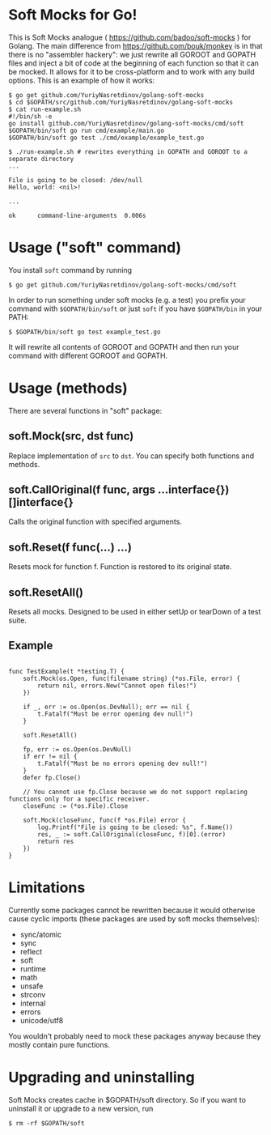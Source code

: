 # Soft Mocks for Go!

This is Soft Mocks analogue ( https://github.com/badoo/soft-mocks ) for Golang. The main difference from https://github.com/bouk/monkey is in that there is no "assembler hackery": we just rewrite all GOROOT and GOPATH files and inject a bit of code at the beginning of each function so that it can be mocked. It allows for it to be cross-platform and to work with any build options. This is an example of how it works:

```
$ go get github.com/YuriyNasretdinov/golang-soft-mocks
$ cd $GOPATH/src/github.com/YuriyNasretdinov/golang-soft-mocks
$ cat run-example.sh
#!/bin/sh -e
go install github.com/YuriyNasretdinov/golang-soft-mocks/cmd/soft
$GOPATH/bin/soft go run cmd/example/main.go
$GOPATH/bin/soft go test ./cmd/example/example_test.go

$ ./run-example.sh # rewrites everything in GOPATH and GOROOT to a separate directory
...

File is going to be closed: /dev/null
Hello, world: <nil>!

...

ok  	command-line-arguments	0.006s
```

# Usage ("soft" command)
You install `soft` command by running

```
$ go get github.com/YuriyNasretdinov/golang-soft-mocks/cmd/soft
```

In order to run something under soft mocks (e.g. a test) you prefix your command with `$GOPATH/bin/soft` or just `soft` if you have `$GOPATH/bin` in your PATH:

```
$ $GOPATH/bin/soft go test example_test.go
```

It will rewrite all contents of GOROOT and GOPATH and then run your command with different GOROOT and GOPATH.

# Usage (methods)

There are several functions in "soft" package:

## soft.Mock(src, dst func)
Replace implementation of `src` to `dst`. You can specify both functions and methods.

## soft.CallOriginal(f func, args ...interface{}) []interface{}
Calls the original function with specified arguments.

## soft.Reset(f func(...) ...)
Resets mock for function f. Function is restored to its original state.

## soft.ResetAll()
Resets all mocks. Designed to be used in either setUp or tearDown of a test suite.

## Example

```

func TestExample(t *testing.T) {
	soft.Mock(os.Open, func(filename string) (*os.File, error) {
		return nil, errors.New("Cannot open files!")
	})

	if _, err := os.Open(os.DevNull); err == nil {
		t.Fatalf("Must be error opening dev null!")
	}

	soft.ResetAll()

	fp, err := os.Open(os.DevNull)
	if err != nil {
		t.Fatalf("Must be no errors opening dev null!")
	}
	defer fp.Close()

	// You cannot use fp.Close because we do not support replacing functions only for a specific receiver.
	closeFunc := (*os.File).Close

	soft.Mock(closeFunc, func(f *os.File) error {
		log.Printf("File is going to be closed: %s", f.Name())
		res, _ := soft.CallOriginal(closeFunc, f)[0].(error)
		return res
	})
}
```

# Limitations
Currently some packages cannot be rewritten because it would otherwise cause cyclic imports (these packages are used by soft mocks themselves):

 * sync/atomic
 * sync
 * reflect
 * soft
 * runtime
 * math
 * unsafe
 * strconv
 * internal
 * errors
 * unicode/utf8

You wouldn't probably need to mock these packages anyway because they mostly contain pure functions.

# Upgrading and uninstalling
Soft Mocks creates cache in $GOPATH/soft directory. So if you want to uninstall it or upgrade to a new version, run

```
$ rm -rf $GOPATH/soft
```
